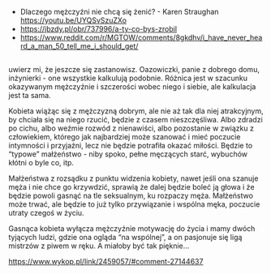 - Dlaczego mężczyźni nie chcą się żenić? - Karen Straughan https://youtu.be/UYQSvSzuZXo
- https://jbzdy.pl/obr/737996/a-ty-co-bys-zrobil
- https://www.reddit.com/r/MGTOW/comments/8gkdhv/i_have_never_heard_a_man_50_tell_me_i_should_get/

##

uwierz mi, że jeszcze się zastanowisz. Oazowiczki, panie z dobrego domu, inżynierki - one wszystkie kalkulują podobnie. Różnica jest w szacunku okazywanym mężczyźnie i szczerości wobec niego i siebie, ale kalkulacja jest ta sama. 

Kobieta wiążąc się z mężczyzną dobrym, ale nie aż tak dla niej atrakcyjnym, by chciała się na niego rzucić, będzie z czasem nieszczęśliwa. Albo zdradzi po cichu, albo weźmie rozwód z nienawiści, albo pozostanie w związku z człowiekiem, którego jak najbardziej może szanować i mieć poczucie intymności i przyjaźni, lecz nie będzie potrafiła okazać miłości. Będzie to “typowe” małżeństwo - niby spoko, pełne męczących starć, wybuchów kłótni o byle co, itp.

Małżeństwa z rozsądku z punktu widzenia kobiety, nawet jeśli ona szanuje męża i nie chce go krzywdzić, sprawią że dalej będzie boleć ją głowa i że będzie powoli gasnąć na tle seksualnym, ku rozpaczy męża. Małżeństwo może trwać, ale będzie to już tylko przywiązanie i wspólna męka, poczucie utraty czegoś w życiu.

Gasnąca kobieta wyłącza mężczyźnie motywację do życia i mamy dwóch tyjących ludzi, gdzie ona ogląda “na wspólnej”, a on pasjonuje się ligą mistrzów z piwem w ręku. A miałoby być tak pięknie...

https://www.wykop.pl/link/2459057/#comment-27144637